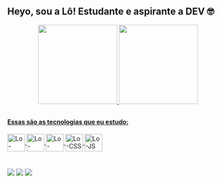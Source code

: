 ## Heyo, sou a Lô! Estudante e aspirante a DEV 🤓

<div align="center">
  <a href="https://github.com/lo-borges">
  <img height="180em" src="https://github-readme-stats.vercel.app/api?username=lo-borges&show_icons=true&theme=gotham&include_all_commits=true&count_private=true"/>
  <img height="180em" src="https://github-readme-stats.vercel.app/api/top-langs/?username=lo-borges&layout=compact&langs_count=7&theme=gotham"/>
</div>
  
##
  
#### Essas são as tecnologias que eu estudo:
<img align="center" alt="Lo-Ruby" height="40" width="40" src="https://cdn.jsdelivr.net/gh/devicons/devicon/icons/ruby/ruby-original.svg">
<img align="center" alt="Lo-Csharp" height="40" width="40" src="https://cdn.jsdelivr.net/gh/devicons/devicon/icons/csharp/csharp-original.svg">
<img align="center" alt="Lo-HTML" height="40" width="40" src="https://cdn.jsdelivr.net/gh/devicons/devicon/icons/html5/html5-original.svg">
<img align="center" alt="Lo-CSS" height="40" width="40" src="https://cdn.jsdelivr.net/gh/devicons/devicon/icons/css3/css3-original.svg">
<img align="center" alt="Lo-JS" height="40" width="40" src="https://cdn.jsdelivr.net/gh/devicons/devicon/icons/javascript/javascript-original.svg">

#

<div>
  <a href="https://www.instagram.com/loborgesz/" target="_blank"><img src="https://img.shields.io/badge/-Instagram-%23E4405F?style=for-the-badge&logo=instagram&logoColor=white" target="_blank"></a>
  <a href = "mailto:lobcborges@gmail.com"><img src="https://img.shields.io/badge/-Gmail-%23333?style=for-the-badge&logo=gmail&logoColor=white" target="_blank"></a>
  <a href="https://www.linkedin.com/in/lobcborges" target="_blank"><img src="https://img.shields.io/badge/-LinkedIn-%230077B5?style=for-the-badge&logo=linkedin&logoColor=white" target="_blank"></a> 
</div>
